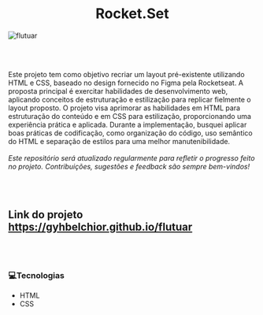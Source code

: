 
<h1 align="center"> Rocket.Set  </h1>


![flutuar](https://github.com/gyhbelchior/flutuar/assets/124063494/6f6eb4bd-f1de-4b86-8a00-fbf9d1a10355)





<br/></br>

Este projeto tem como objetivo recriar um layout pré-existente utilizando HTML e CSS, baseado no design fornecido no Figma pela Rocketseat. A proposta principal é exercitar habilidades de desenvolvimento web, aplicando conceitos de estruturação e estilização para replicar fielmente o layout proposto. O projeto visa aprimorar as habilidades em HTML para estruturação do conteúdo e em CSS para estilização, proporcionando uma experiência prática e aplicada. Durante a implementação, busquei aplicar boas práticas de codificação, como organização do código, uso semântico do HTML e separação de estilos para uma melhor manutenibilidade.
<br><br>
_Este repositório será atualizado regularmente para refletir o progresso feito no projeto. Contribuições, sugestões e feedback são sempre bem-vindos!_


<br/></br>

## Link do projeto https://gyhbelchior.github.io/flutuar
<br/><br/>

### 💻Tecnologias
- HTML
- CSS



<br><br>


  




